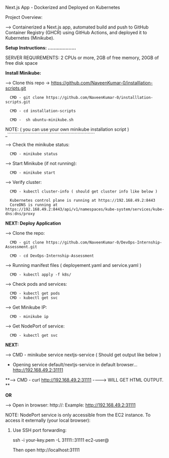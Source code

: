 Next.js App - Dockerized and Deployed on Kubernetes

Project Overview:

 --> Containerized a Next.js app, automated build and push to GitHub Container Registry (GHCR) using GitHub Actions, and deployed it to Kubernetes (Minikube).

**Setup Instructions:
...................**

SERVER REQUIREMENTS: 2 CPUs or more, 2GB of free memory, 20GB of free disk space

**Install Minikube:**

--> Clone this repo -> https://github.com/NaveenKumar-0/installlation-scripts.git

      CMD - git clone https://github.com/NaveenKumar-0/installlation-scripts.git
      
      CMD - cd installation-scripts
      
      CMD -  sh ubuntu-minikube.sh

NOTE:  ( you can use your own minikube installation script )
 _`````````````````````````````````````````````````````````````

--> Check the minikube status:

      CMD - minikube status

--> Start Minikube (if not running):

      CMD - minikube start

--> Verify cluster:

      CMD - kubectl cluster-info ( should get cluster info like below )
      
      Kubernetes control plane is running at https://192.168.49.2:8443
      CoreDNS is running at https://192.168.49.2:8443/api/v1/namespaces/kube-system/services/kube-dns:dns/proxy

**NEXT: Deploy Application**

--> Clone the repo:

      CMD - git clone https://github.com/NaveenKumar-0/DevOps-Internship-Assessment.git
      
      CMD - cd DevOps-Internship-Assessment

--> Running manifest files ( deployement.yaml and service.yaml )

      CMD - kubectl apply -f k8s/


--> Check pods and services:

      CMD - kubectl get pods
      CMD - kubectl get svc

--> Get Minikube IP:

      CMD - minikube ip

--> Get NodePort of service:

      CMD - kubectl get svc

**NEXT:**

--> CMD - minikube service nextjs-service  ( Should get output like below )

* Opening service default/nextjs-service in default browser...
  http://192.168.49.2:31111


**--> CMD - curl http://192.168.49.2:31111  ----> WILL GET HTML OUTPUT.
**

**OR**

--> Open in browser:
http://<minikube-ip>:<node-port>
Example: http://192.168.49.2:31111

NOTE: NodePort service is only accessible from the EC2 instance. 
To access it externally (your local browser):

1. Use SSH port forwarding:
   
   ssh -i your-key.pem -L 31111:<minikube-ip>:31111 ec2-user@<EC2-public-IP>
   
   Then open http://localhost:31111
